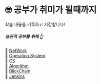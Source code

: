 # 🤓 공부가 취미가 될때까지

학습 내용을 기록하고 저장합니다!

##### 습관적 공부를 위해 👆

📍 [NetWork](https://github.com/sorayayat/blog/tree/main/Network)  
📍 [Operation System](https://github.com/sorayayat/blog/tree/main/Operation%20System)   
📍 [CS](https://github.com/sorayayat/blog/tree/main/CS)      
📍 [Algorithm](https://github.com/sorayayat/blog/tree/main/Algorithm)   
📍 [BlickChain](https://github.com/sorayayat/blog/tree/main/BlockChain)   
📍 [Jenkins](https://github.com/sorayayat/blog/tree/main/Jenkins)      

